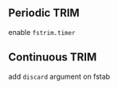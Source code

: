 Periodic TRIM
---
enable ```fstrim.timer```

Continuous TRIM
---
add ```discard``` argument on fstab

